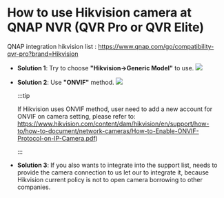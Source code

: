 # How to use Hikvision camera at QNAP NVR (QVR Pro or QVR Elite)

QNAP integration hikvision list  :
https://www.qnap.com/go/compatibility-qvr-pro?brand=Hikvision

- **Solution 1**: Try to choose **"Hikvision->Generic Model"** to use.
  ![](/assets/qvrpro/hikvision_camera_models.png)
- **Solution 2**: Use **"ONVIF"** method.
  ![](/assets/qvrpro/hikvision_camera_models_onvif.png)
  
  :::tip

  If Hikvision uses ONVIF method, user need to add a new account for ONVIF on camera setting, please refer to: https://www.hikvision.com/content/dam/hikvision/en/support/how-to/how-to-document/network-cameras/How-to-Enable-ONVIF-Protocol-on-IP-Camera.pdf)

  :::
- **Solution 3**: If you also wants to integrate into the support list, needs to provide the camera connection to us let our to integrate it, because Hikvision current policy is not to open camera borrowing to other companies.